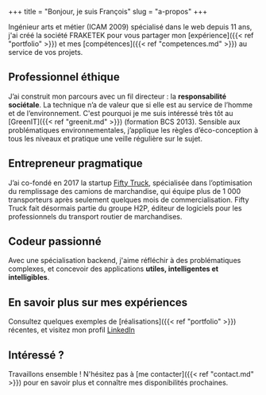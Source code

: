 +++
title = "Bonjour, je suis François"
slug = "a-propos"
+++

Ingénieur arts et métier (ICAM 2009) spécialisé dans le web depuis 11 ans, j'ai créé la société FRAKETEK pour vous partager mon [expérience]({{< ref "portfolio" >}}) et mes [compétences]({{< ref "competences.md" >}}) au service de vos projets.

## Professionnel éthique
J’ai construit mon parcours avec un fil directeur : la **responsabilité sociétale**. La technique n’a de valeur que si elle est au service de l’homme et de l’environnement. C'est pourquoi je me suis intéressé très tôt au [GreenIT]({{< ref "greenit.md" >}}) (formation BCS 2013). Sensible aux problématiques environnementales, j’applique les règles d’éco-conception à tous les niveaux et pratique une veille régulière sur le sujet.

## Entrepreneur pragmatique
J’ai co-fondé en 2017 la startup [Fifty Truck](https://www.fiftytruck.com), spécialisée dans l’optimisation du remplissage des camions de marchandise, qui équipe plus de 1&nbsp;000 transporteurs après seulement quelques mois de commercialisation. Fifty Truck fait désormais partie du groupe H2P, éditeur de logiciels pour les professionnels du transport routier de marchandises.

## Codeur passionné
Avec une spécialisation backend, j'aime réfléchir à des problématiques complexes, et concevoir des applications **utiles, intelligentes et intelligibles**.

## En savoir plus sur mes expériences
Consultez quelques exemples de [réalisations]({{< ref "portfolio" >}}) récentes, et visitez mon profil [LinkedIn](https://www.linkedin.com/in/francoislequemener/)


## Intéressé ?
Travaillons ensemble ! N'hésitez pas à [me contacter]({{< ref "contact.md" >}}) pour en savoir plus et connaître mes disponibilités prochaines.
